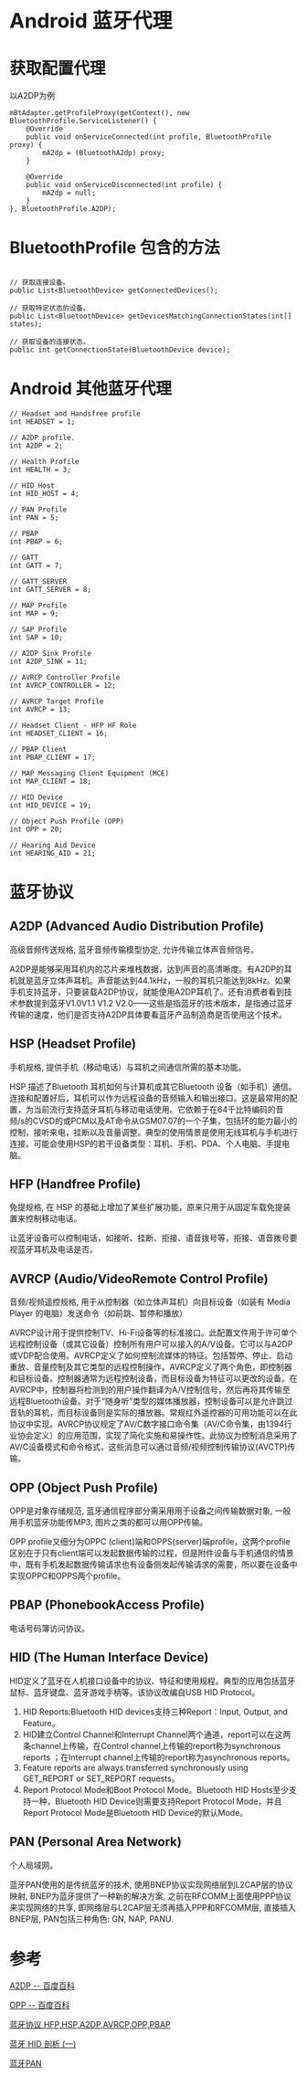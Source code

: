 <h1 style="font-size: 2.5em;"> Android 蓝牙代理</h1>
 

# 获取配置代理

以A2DP为例

``````````
mBtAdapter.getProfileProxy(getContext(), new BluetoothProfile.ServiceListener() {
    @Override
    public void onServiceConnected(int profile, BluetoothProfile proxy) {
        mA2dp = (BluetoothA2dp) proxy;
    }

    @Override
    public void onServiceDisconnected(int profile) {
        mA2dp = null;
    }
}, BluetoothProfile.A2DP);
``````````


# BluetoothProfile 包含的方法

``````````

// 获取连接设备。
public List<BluetoothDevice> getConnectedDevices();

// 获取特定状态的设备。
public List<BluetoothDevice> getDevicesMatchingConnectionStates(int[] states);

// 获取设备的连接状态。
public int getConnectionState(BluetoothDevice device);

``````````

# Android 其他蓝牙代理
``````````
// Headset and Handsfree profile
int HEADSET = 1;

// A2DP profile.
int A2DP = 2;

// Health Profile
int HEALTH = 3;

// HID Host
int HID_HOST = 4;

// PAN Profile
int PAN = 5;

// PBAP
int PBAP = 6;

// GATT
int GATT = 7;

// GATT_SERVER
int GATT_SERVER = 8;

// MAP Profile
int MAP = 9;

// SAP Profile
int SAP = 10;

// A2DP Sink Profile
int A2DP_SINK = 11;

// AVRCP Controller Profile
int AVRCP_CONTROLLER = 12;

// AVRCP Target Profile
int AVRCP = 13;

// Headset Client - HFP HF Role
int HEADSET_CLIENT = 16;

// PBAP Client
int PBAP_CLIENT = 17;

// MAP Messaging Client Equipment (MCE)
int MAP_CLIENT = 18;

// HID Device
int HID_DEVICE = 19;

// Object Push Profile (OPP)
int OPP = 20;

// Hearing Aid Device
int HEARING_AID = 21;
``````````

# 蓝牙协议

## A2DP (Advanced Audio Distribution Profile)

高级音频传送规格, 蓝牙音频传输模型协定, 允许传输立体声音频信号。

A2DP是能够采用耳机内的芯片来堆栈数据，达到声音的高清晰度。有A2DP的耳机就是蓝牙立体声耳机。声音能达到44.1kHz，一般的耳机只能达到8kHz。如果手机支持蓝牙，只要装载A2DP协议，就能使用A2DP耳机了。还有消费者看到技术参数提到蓝牙V1.0V1.1 V1.2 V2.0——这些是指蓝牙的技术版本，是指通过蓝牙传输的速度，他们是否支持A2DP具体要看蓝牙产品制造商是否使用这个技术。

## HSP (Headset Profile)

手机规格, 提供手机（移动电话）与耳机之间通信所需的基本功能。

HSP 描述了Bluetooth 耳机如何与计算机或其它Bluetooth 设备（如手机）通信。连接和配置好后，耳机可以作为远程设备的音频输入和输出接口。这是最常用的配置，为当前流行支持蓝牙耳机与移动电话使用。它依赖于在64千比特编码的音频/s的CVSD的或PCM以及AT命令从GSM07.07的一个子集，包括环的能力最小的控制，接听来电，挂断以及音量调整。典型的使用情景是使用无线耳机与手机进行连接。可能会使用HSP的若干设备类型：耳机、手机、PDA、个人电脑、手提电脑。

## HFP (Handfree Profile)

免提规格, 在 HSP 的基础上增加了某些扩展功能，原来只用于从固定车载免提装置来控制移动电话。

让蓝牙设备可以控制电话，如接听、挂断、拒接、语音拨号等，拒接、语音拨号要视蓝牙耳机及电话是否。

## AVRCP (Audio/VideoRemote Control Profile)

音频/视频遥控规格, 用于从控制器（如立体声耳机）向目标设备（如装有 Media Player 的电脑）发送命令（如前跳、暂停和播放）

AVRCP设计用于提供控制TV、Hi-Fi设备等的标准接口。此配置文件用于许可单个远程控制设备（或其它设备）控制所有用户可以接入的A/V设备。它可以与A2DP或VDP配合使用。AVRCP定义了如何控制流媒体的特征。包括暂停、停止、启动重放、音量控制及其它类型的远程控制操作。AVRCP定义了两个角色，即控制器和目标设备。控制器通常为远程控制设备，而目标设备为特征可以更改的设备。在AVRCP中，控制器将检测到的用户操作翻译为A/V控制信号，然后再将其传输至远程Bluetooth设备。对于“随身听”类型的媒体播放器，控制设备可以是允许跳过音轨的耳机，而目标设备则是实际的播放器。常规红外遥控器的可用功能可以在此协议中实现。AVRCP协议规定了AV/C数字接口命令集（AV/C命令集，由1394行业协会定义）的应用范围，实现了简化实施和易操作性。此协议为控制消息采用了AV/C设备模式和命令格式，这些消息可以通过音频/视频控制传输协议(AVCTP)传输。

## OPP (Object Push Profile)

OPP是对象存储规范, 蓝牙通信程序部分需采用用于设备之间传输数据对象, 一般用手机蓝牙功能传MP3, 图片之类的都可以用OPP传输。

OPP profile又细分为OPPC (client)端和OPPS(server)端profile，这两个profile区别在于只有client端可以发起数据传输的过程，但是附件设备与手机通信的情景中，既有手机发起数据传输请求也有设备侧发起传输请求的需要，所以要在设备中实现OPPC和OPPS两个profile。

## PBAP (PhonebookAccess Profile)

电话号码簿访问协议。

## HID (The Human Interface Device)

HID定义了蓝牙在人机接口设备中的协议、特征和使用规程。典型的应用包括蓝牙鼠标、蓝牙键盘、蓝牙游戏手柄等。该协议改编自USB HID Protocol。

1. HID Reports:Bluetooth HID devices支持三种Report：Input, Output, and Feature。
1. HID建立Control Channel和Interrupt Channel两个通道，report可以在这两条channel上传输，在Control channel上传输的report称为synchronous reports ；在Interrupt channel上传输的report称为asynchronous reports。
1. Feature reports are always transferred synchronously using GET_REPORT or SET_REPORT requests。
1. Report Protocol Mode和Boot Protocol Mode。Bluetooth HID Hosts至少支持一种，Bluetooth HID Device则需要支持Report Protocol Mode，并且Report Protocol Mode是Bluetooth HID Device的默认Mode。

## PAN (Personal Area Network)

个人局域网。

蓝牙PAN使用的是传统蓝牙的技术, 使用BNEP协议实现网络层到L2CAP层的协议映射, BNEP为蓝牙提供了一种新的解决方案, 之前在RFCOMM上面使用PPP协议来实现网络的共享, 即网络层与L2CAP层无须再插入PPP和RFCOMM层, 直接插入BNEP层, PAN包括三种角色: GN, NAP, PANU.

# 参考

[A2DP -- 百度百科](https://baike.baidu.com/item/A2DP/9819331?fr=aladdin)

[OPP -- 百度百科](https://baike.baidu.com/item/OPP/13977547?fr=aladdin)

[蓝牙协议 HFP,HSP,A2DP,AVRCP,OPP,PBAP](https://blog.csdn.net/peng825223208/article/details/52072680/)

[蓝牙 HID 剖析 (一) ](https://blog.csdn.net/xiaoxiaopengbo/article/details/51658396)

[蓝牙PAN](https://blog.csdn.net/hh20161314/article/details/104531424)
